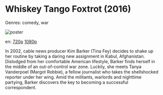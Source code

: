 # Whiskey Tango Foxtrot (2016)

Genres: comedy, war

![poster](http://image.tmdb.org/t/p/w500/96vLovyljHFXIZIF0Ffar5qcldV.jpg)

en:
  [720p](magnet:?xt=urn:btih:3BB3294EF860C93A7856C8B58FE6236E06C9F4C9&tr=udp://glotorrents.pw:6969/announce&tr=udp://tracker.opentrackr.org:1337/announce&tr=udp://torrent.gresille.org:80/announce&tr=udp://tracker.openbittorrent.com:80&tr=udp://tracker.coppersurfer.tk:6969&tr=udp://tracker.leechers-paradise.org:6969&tr=udp://p4p.arenabg.ch:1337&tr=udp://tracker.internetwarriors.net:1337)
  [1080p](magnet:?xt=urn:btih:3F486423A6BF1FC21A0D2A023F72B0233F361F10&tr=udp://glotorrents.pw:6969/announce&tr=udp://tracker.opentrackr.org:1337/announce&tr=udp://torrent.gresille.org:80/announce&tr=udp://tracker.openbittorrent.com:80&tr=udp://tracker.coppersurfer.tk:6969&tr=udp://tracker.leechers-paradise.org:6969&tr=udp://p4p.arenabg.ch:1337&tr=udp://tracker.internetwarriors.net:1337)
  


In 2002, cable news producer Kim Barker (Tina Fey) decides to shake up her routine by taking a daring new assignment in Kabul, Afghanistan. Dislodged from her comfortable American lifestyle, Barker finds herself in the middle of an out-of-control war zone. Luckily, she meets Tanya Vanderpoel (Margot Robbie), a fellow journalist who takes the shellshocked reporter under her wing. Amid the militants, warlords and nighttime partying, Barker discovers the key to becoming a successful correspondent.
